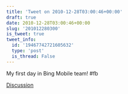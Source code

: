 ```yaml
---
title: 'Tweet on 2010-12-28T03:00:46+00:00'
draft: true
date: 2010-12-28T03:00:46+00:00
slug: '201012280300'
is_tweet: true
tweet_info:
  id: '19467742721605632'
  type: 'post'
  is_thread: False
---
```




My first day in Bing Mobile team! #fb

[Discussion](https://x.com/sytelus/status/19467742721605632)
